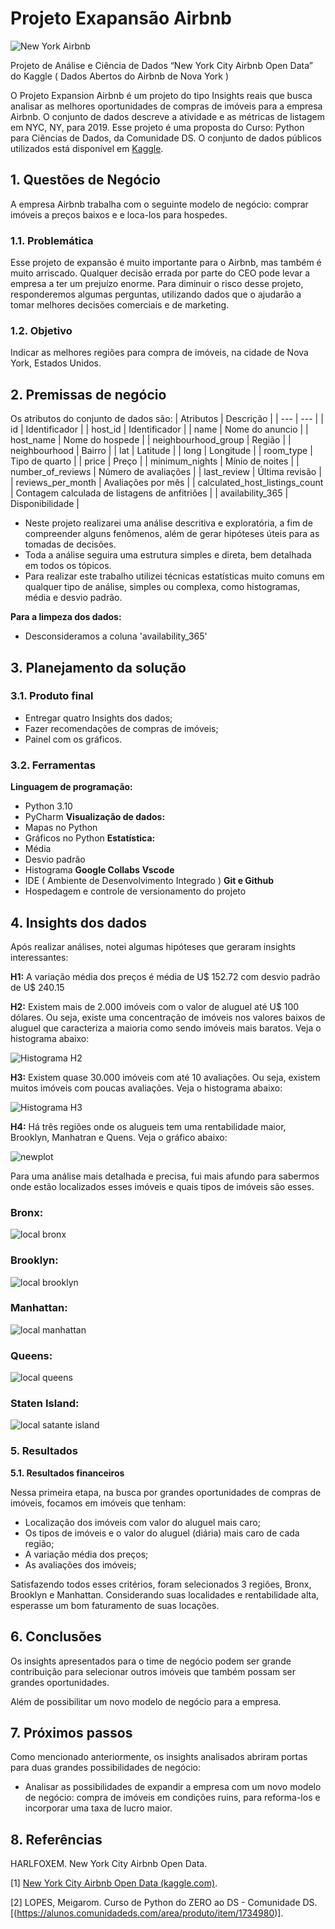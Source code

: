 # Projeto Exapansão Airbnb
![New York Airbnb](https://github.com/mariacdev/Projeto-New-York-City-Airbnb-Open-Data/assets/134116444/5ee99c0a-f6f2-40b7-af47-b46fae6a857c)

Projeto de Análise e  Ciência de Dados “New York City Airbnb Open Data”  do Kaggle ( Dados Abertos do Airbnb de Nova York )

O Projeto Expansion Airbnb é um projeto do tipo Insights reais que busca analisar as melhores oportunidades de compras de imóveis para a empresa Airbnb. O conjunto de dados descreve a atividade e as métricas de listagem em NYC, NY, para 2019.
Esse projeto é uma proposta do Curso: Python para Ciências de Dados, da Comunidade DS. O conjunto de dados públicos utilizados está disponível em [Kaggle](https://www.kaggle.com/datasets?search=New+York+City+Airbnb+Open+Data).

## 1.	Questões de Negócio
A empresa Airbnb trabalha com o seguinte modelo de negócio: comprar imóveis a preços baixos e  e loca-los para hospedes. 
### 1.1.	Problemática
Esse projeto de expansão é muito importante para o Airbnb, mas também é muito arriscado. Qualquer decisão errada por parte do CEO pode levar a empresa a ter um prejuízo enorme.
Para diminuir o risco desse projeto, responderemos algumas perguntas, utilizando dados que o ajudarão a tomar melhores decisões comerciais e de marketing.
### 1.2.	Objetivo
Indicar as melhores regiões para compra de imóveis, na cidade de Nova York, Estados Unidos. 

## 2.	Premissas de negócio
Os atributos do conjunto de dados são:
| Atributos  | Descrição |
| --- | --- |
| id | Identificador  |
| host_id | Identificador  |
| name | Nome do anuncio   |
| host_name | Nome do hospede |
| neighbourhood_group | Região  |
| neighbourhood | Bairro |
| lat | Latitude |
| long | Longitude |
| room_type | Tipo de quarto  |
| price | Preço |
| minimum_nights | Mínio de noites  |
| number_of_reviews | Número de avaliações  |
| last_review | Última revisão |
| reviews_per_month | Avaliações por mês  |
| calculated_host_listings_count | Contagem calculada de listagens de anfitriões |
| availability_365 | Disponibilidade |

- Neste projeto realizarei uma análise descritiva e exploratória, a fim de compreender alguns fenômenos, além de gerar hipóteses úteis para as tomadas de decisões.
- Toda a análise seguira uma estrutura simples e direta, bem detalhada em todos os tópicos.
- Para realizar este trabalho utilizei técnicas estatísticas muito comuns em qualquer tipo de análise, simples ou complexa, como histogramas, média e desvio padrão.

**Para a limpeza dos dados:** 
- Desconsideramos a coluna 'availability_365'

## 3.	Planejamento da solução

### 3.1.	Produto final
- Entregar quatro Insights dos dados;
- Fazer recomendações de compras de imóveis;
- Painel com os gráficos.

### 3.2.	Ferramentas
**Linguagem de programação:**
- Python 3.10
- PyCharm
**Visualização de dados:**
- Mapas no Python
- Gráficos no Python
**Estatística:**
- Média
- Desvio padrão
- Histograma
**Google Collabs**
**Vscode**
- IDE ( Ambiente de Desenvolvimento Integrado )
**Git e Github**
- Hospedagem e controle de versionamento do projeto 

## 4.	Insights dos dados
Após realizar análises, notei algumas hipóteses que geraram insights interessantes:

**H1:** A variação média dos preços é média de U$ 152.72 com desvio padrão
de U$ 240.15

**H2:** Existem mais de 2.000 imóveis com o valor de aluguel até U$ 100
dólares. Ou seja, existe uma concentração de imóveis nos valores baixos de
aluguel que caracteriza a maioria como sendo imóveis mais baratos. Veja o
histograma abaixo:

![Histograma H2](https://github.com/mariacdev/Projeto-New-York-City-Airbnb-Open-Data/assets/134116444/9a7d2f3d-4e90-4bab-9c49-3331e3320305)

**H3:** Existem quase 30.000 imóveis com até 10 avaliações. Ou seja, existem
muitos imóveis com poucas avaliações. Veja o histograma abaixo:

![Histograma H3](https://github.com/mariacdev/Projeto-New-York-City-Airbnb-Open-Data/assets/134116444/76ac60f0-850f-43bf-91dc-2811c0de1a62)

**H4:** Há três regiões onde os alugueis tem uma rentabilidade maior, Brooklyn, Manhatran e Quens. Veja o gráfico abaixo:

![newplot](https://github.com/mariacdev/Projeto-New-York-City-Airbnb-Open-Data/assets/134116444/537a83e8-326f-4aed-acd5-901e2a26961f)

Para uma análise mais detalhada e precisa, fui mais afundo para sabermos onde estão localizados esses imóveis e quais tipos de imóveis são esses.

### Bronx: 
![local bronx](https://github.com/mariacdev/Projeto-New-York-City-Airbnb-Open-Data/assets/134116444/1db4f60a-8670-46ab-b9e3-82995fccc9df)

### Brooklyn:
![local brooklyn](https://github.com/mariacdev/Projeto-New-York-City-Airbnb-Open-Data/assets/134116444/49238446-0926-4ac1-a3bd-91bd2282dab7)

### Manhattan:
![local manhattan](https://github.com/mariacdev/Projeto-New-York-City-Airbnb-Open-Data/assets/134116444/ef948a51-fc7d-43c2-b15b-1f1b312c7b31)

### Queens:
![local queens](https://github.com/mariacdev/Projeto-New-York-City-Airbnb-Open-Data/assets/134116444/47120376-d970-45ce-a60c-f532576fc60e)

### Staten Island:
![local satante island](https://github.com/mariacdev/Projeto-New-York-City-Airbnb-Open-Data/assets/134116444/236e250d-ed6f-44ad-864f-435fd9bd7f8d)

### **5. Resultados**

**5.1. Resultados financeiros**

Nessa primeira etapa, na busca por grandes oportunidades de compras de imóveis, focamos em imóveis que tenham:

- Localização dos imóveis com valor do aluguel mais caro;
- Os tipos de imóveis e  o valor do aluguel (diária) mais caro de cada região;
- A variação média dos preços;
- As avaliações dos imóveis;

Satisfazendo todos esses critérios, foram selecionados 3 regiões, Bronx, Brooklyn e Manhattan. Considerando suas localidades e rentabilidade alta, esperasse um bom faturamento de suas locações.

## **6. Conclusões**

Os insights apresentados para o time de negócio podem ser grande contribuição para selecionar outros imóveis que também possam ser grandes oportunidades.

 Além de possibilitar um novo modelo de negócio para a empresa.

## **7. Próximos passos**

Como mencionado anteriormente, os insights analisados abriram portas para duas grandes possibilidades de negócio:

- Analisar as possibilidades de expandir a empresa com um novo modelo de negócio: compra de imóveis em condições ruins, para reforma-los e incorporar uma taxa de lucro maior.

## **8. Referências**

HARLFOXEM. New York City Airbnb Open Data.

[1] [New York City Airbnb Open Data (kaggle.com)](https://www.kaggle.com/datasets/dgomonov/new-york-city-airbnb-open-data).
 
[2] LOPES, Meigarom. Curso de Python do ZERO ao DS - Comunidade DS. [(https://alunos.comunidadeds.com/area/produto/item/1734980)].
